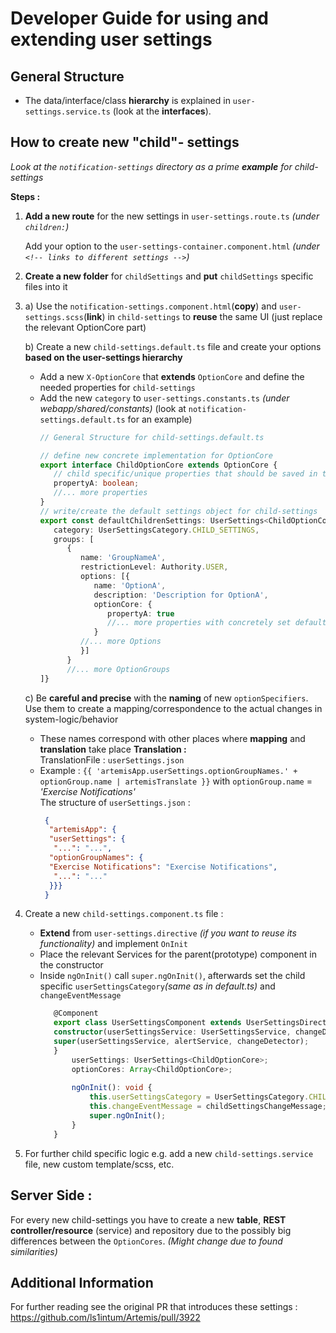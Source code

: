 # Developer Guide for using and extending user settings

## General Structure
* The data/interface/class **hierarchy** is explained in `user-settings.service.ts` (look at the **interfaces**).

## How to create new "child"- settings
*Look at the `notification-settings` directory as a prime **example** for child-settings*

**Steps :**
1)  **Add a new route** for the new settings in `user-settings.route.ts` *(under `children:`)*
    
    Add your option to the `user-settings-container.component.html` *(under `<!-- links to different settings -->`)*

2) **Create a new folder** for `childSettings` and **put** `childSettings` specific files into it

3) a) Use the `notification-settings.component.html`(**copy**) and `user-settings.scss`(**link**) in `child-settings` to **reuse** the same UI (just replace the relevant OptionCore part)<br>

   b) Create a new `child-settings.default.ts` file and create your options **based on the user-settings hierarchy**<br>
   * Add a new `X-OptionCore` that **extends** `OptionCore` and define the needed properties for `child-settings`
   * Add the new `category` to `user-settings.constants.ts` *(under webapp/shared/constants)*
               (look at `notification-settings.default.ts` for an example)<br>
     ```ts
     // General Structure for child-settings.default.ts
     
     // define new concrete implementation for OptionCore
     export interface ChildOptionCore extends OptionCore {
        // child specific/unique properties that should be saved in the DB
        propertyA: boolean;
        //... more properties
     }
     // write/create the default settings object for child-settings
     export const defaultChildrenSettings: UserSettings<ChildOptionCore> = {
        category: UserSettingsCategory.CHILD_SETTINGS,
        groups: [
           {
              name: 'GroupNameA',
              restrictionLevel: Authority.USER,
              options: [{
                 name: 'OptionA',
                 description: 'Description for OptionA',
                 optionCore: {
                    propertyA: true
                    //... more properties with concretely set default values
                 }
              //... more Options
              }]
           }
           //... more OptionGroups
     ]}
     ```
   c) Be **careful and precise** with the **naming** of new `optionSpecifiers`. Use them to create a mapping/correspondence to the actual changes in system-logic/behavior
   * These names correspond with other places where **mapping** and **translation** take place
        **Translation :**<br>
     TranslationFile : `userSettings.json`
   * Example : `{{ 'artemisApp.userSettings.optionGroupNames.' + optionGroup.name | artemisTranslate }}`
     with `optionGroup.name` = *'Exercise Notifications'* <br>
     The structure of `userSettings.json` :
     ```json
      {
       "artemisApp": {
       "userSettings": {
        "...": "...",
       "optionGroupNames": {
       "Exercise Notifications": "Exercise Notifications",
        "...": "..."
       }}}
      }
      ```
4) Create a new `child-settings.component.ts` file :
   * **Extend** from `user-settings.directive` *(if you want to reuse its functionality)* and implement `OnInit` 
   * Place the relevant Services for the parent(prototype) component in the constructor
   * Inside `ngOnInit()` call `super.ngOnInit()`, afterwards set the child specific `userSettingsCategory`*(same as in default.ts)* and `changeEventMessage`
     ```ts
        @Component
        export class UserSettingsComponent extends UserSettingsDirective implements OnInit {
        constructor(userSettingsService: UserSettingsService, changeDetector: ChangeDetectorRef, alertService: JhiAlertService) {
        super(userSettingsService, alertService, changeDetector);
        }
            userSettings: UserSettings<ChildOptionCore>;
            optionCores: Array<ChildOptionCore>;
        
            ngOnInit(): void {
                this.userSettingsCategory = UserSettingsCategory.CHILD_SETTINGS;
                this.changeEventMessage = childSettingsChangeMessage;
                super.ngOnInit();
            }
        }
     ```
5) For further child specific logic e.g. add a new `child-settings.service` file, new custom template/scss, etc.

## Server Side :
For every new child-settings you have to create a new **table**, **REST controller/resource** (service) and repository due to the possibly big differences between the `OptionCores`.
            *(Might change due to found similarities)*

## Additional Information
For further reading see the original PR that introduces these settings : https://github.com/ls1intum/Artemis/pull/3922
